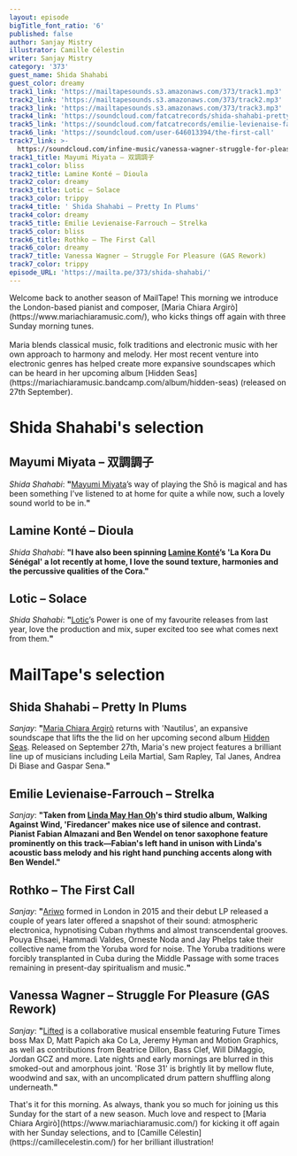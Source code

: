 ```yaml
---
layout: episode
bigTitle_font_ratio: '6'
published: false
author: Sanjay Mistry
illustrator: Camille Célestin
writer: Sanjay Mistry
category: '373'
guest_name: Shida Shahabi
guest_color: dreamy
track1_link: 'https://mailtapesounds.s3.amazonaws.com/373/track1.mp3'
track2_link: 'https://mailtapesounds.s3.amazonaws.com/373/track2.mp3'
track3_link: 'https://mailtapesounds.s3.amazonaws.com/373/track3.mp3'
track4_link: 'https://soundcloud.com/fatcatrecords/shida-shahabi-pretty-in-plums'
track5_link: 'https://soundcloud.com/fatcatrecords/emilie-levienaise-farrouch-strelka'
track6_link: 'https://soundcloud.com/user-646013394/the-first-call'
track7_link: >-
  https://soundcloud.com/infine-music/vanessa-wagner-struggle-for-pleasure-gas-version-wim-mertens
track1_title: Mayumi Miyata – 双調調子
track1_color: bliss
track2_title: Lamine Konté – Dioula
track2_color: dreamy
track3_title: Lotic – Solace
track3_color: trippy
track4_title: ' Shida Shahabi – Pretty In Plums'
track4_color: dreamy
track5_title: Emilie Levienaise-Farrouch – Strelka
track5_color: bliss
track6_title: Rothko – The First Call
track6_color: dreamy
track7_title: Vanessa Wagner – Struggle For Pleasure (GAS Rework)
track7_color: trippy
episode_URL: 'https://mailta.pe/373/shida-shahabi/'
---
```

<p id="introduction">Welcome back to another season of MailTape! This morning we introduce the London-based pianist and composer, [Maria Chiara Argirò](https://www.mariachiaramusic.com/), who kicks things off again with three Sunday morning tunes.
<br><br>
Maria blends classical music, folk traditions and electronic music with her own approach to harmony and melody. Her most recent venture into electronic genres has helped create more expansive soundscapes which can be heard in her upcoming album [Hidden Seas](https://mariachiaramusic.bandcamp.com/album/hidden-seas) (released on 27th September).
</p>

# Shida Shahabi's selection

## Mayumi Miyata – 双調調子
_Shida Shahabi_: **"**[Mayumi Miyata](https://en.wikipedia.org/wiki/Mayumi_Miyata)’s way of playing the Shō is magical and has been something I’ve listened to at home for quite a while now, such a lovely sound world to be in.**"**

## Lamine Konté – Dioula
_Shida Shahabi_: **"**I have also been spinning [Lamine Konté](https://www.discogs.com/artist/1060813-Lamine-Kont%C3%A9)’s 'La Kora Du Sénégal' a lot recently at home, I love the sound texture, harmonies and the percussive qualities of the Cora.**"**

## Lotic – Solace
_Shida Shahabi_: **"**[Lotic](https://soundcloud.com/lotic)’s Power is one of my favourite releases from last year, love the production and mix, super excited too see what comes next from them.**"**


# MailTape's selection

## Shida Shahabi – Pretty In Plums
_Sanjay_: **"**[Maria Chiara Argirò](https://www.mariachiaramusic.com/) returns with 'Nautilus', an expansive soundscape that lifts the the lid on her upcoming second album [Hidden Seas](https://mariachiaramusic.bandcamp.com/album/hidden-seas). Released on September 27th, Maria's new project features a brilliant line up of musicians including Leila Martial, Sam Rapley, Tal Janes, Andrea Di Biase and Gaspar Sena.**"**

## Emilie Levienaise-Farrouch – Strelka
  _Sanjay_: **"**Taken from [Linda May Han Oh](https://lindamayhanoh.com/)'s third studio album, Walking Against Wind, 'Firedancer' makes nice use of silence and contrast. Pianist Fabian Almazani and Ben Wendel on tenor saxophone feature prominently on this track—Fabian's left hand in unison with Linda's acoustic bass melody and his right hand punching accents along with Ben Wendel.**"**

## Rothko – The First Call
_Sanjay_: **"**[Ariwo](http://www.ariwomusic.com/) formed in London in 2015 and their debut LP released a couple of years later offered a snapshot of their sound: atmospheric electronica, hypnotising Cuban rhythms and almost transcendental grooves. Pouya Ehsaei, Hammadi Valdes, Orneste Noda and Jay Phelps take their collective name from the Yoruba word for noise. The Yoruba traditions were forcibly transplanted in Cuba during the Middle Passage with some traces remaining in present-day spiritualism and music.**"**

## Vanessa Wagner – Struggle For Pleasure (GAS Rework)
_Sanjay_: **"**[Lifted](https://p-a-n.org/release/lifted-2-pan-85/) is a collaborative musical ensemble featuring Future Times boss Max D, Matt Papich aka Co La, Jeremy Hyman and Motion Graphics, as well as contributions from Beatrice Dillon, Bass Clef, Will DiMaggio, Jordan GCZ and more. Late nights and early mornings are blurred in this smoked-out and amorphous joint. 'Rose 31' is brightly lit by mellow flute, woodwind and sax, with an uncomplicated drum pattern shuffling along underneath.**"**


<p id="outroduction"> That's it for this morning. As always, thank you so much for joining us this Sunday for the start of a new season. Much love and respect to [Maria Chiara Argirò](https://www.mariachiaramusic.com/) for kicking it off again with her Sunday selections, and to [Camille Célestin](https://camillecelestin.com/) for her brilliant illustration!</p>


